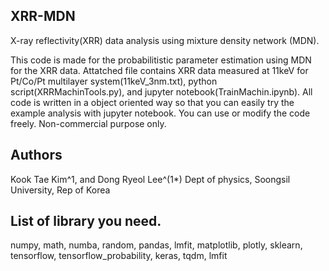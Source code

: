 ## XRR-MDN
X-ray reflectivity(XRR) data analysis using mixture density network (MDN).

This code is made for the probabilitistic parameter estimation using MDN for the XRR data.
Attatched file contains XRR data measured at 11keV for Pt/Co/Pt multilayer system(11keV_3nm.txt), python script(XRRMachinTools.py), and jupyter notebook(TrainMachin.ipynb).
All code is written in a object oriented way so that you can easily try the example analysis with jupyter notebook.
You can use or modify the code freely.
Non-commercial purpose only.

## Authors
Kook Tae Kim^1, and Dong Ryeol Lee^(1*)
Dept of physics, Soongsil University, Rep of Korea

## List of library you need.
numpy, 
math,
numba,
random,
pandas,
lmfit,
matplotlib,
plotly,
sklearn,
tensorflow,
tensorflow_probability,
keras,
tqdm,
lmfit
